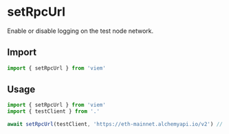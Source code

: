 # setRpcUrl

Enable or disable logging on the test node network.

## Import 

```ts
import { setRpcUrl } from 'viem'
```

## Usage

```ts
import { setRpcUrl } from 'viem'
import { testClient } from '.'
 
await setRpcUrl(testClient, 'https://eth-mainnet.alchemyapi.io/v2') // [!code focus]
```